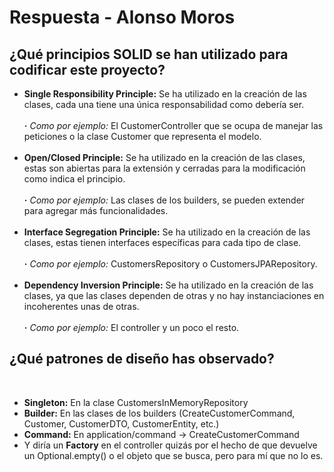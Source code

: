 # Respuesta - Alonso Moros

## ¿Qué principios SOLID se han utilizado para codificar este proyecto?

- **Single Responsibility Principle:** Se ha utilizado en la creación de las clases, cada una tiene una única
  responsabilidad como debería ser. <br />
  <br />
  **·** *Como por ejemplo:* El CustomerController que se ocupa de manejar las peticiones o la clase Customer que representa el modelo. <br />
  <br />
- **Open/Closed Principle:** Se ha utilizado en la creación de las clases, estas son abiertas para la extensión y
  cerradas para la modificación como indica el principio. <br />
  <br />
  **·** *Como por ejemplo:* Las clases de los builders, se pueden extender para agregar más funcionalidades. <br />
  <br />
- **Interface Segregation Principle:** Se ha utilizado en la creación de las clases, estas tienen interfaces específicas
  para cada tipo de clase. <br />
  <br />
  **·** *Como por ejemplo:* CustomersRepository o CustomersJPARepository. <br />
  <br />
- **Dependency Inversion Principle:** Se ha utilizado en la creación de las clases, ya que las clases dependen de otras
  y no hay instanciaciones en incoherentes unas de otras. <br />
  <br />
  **·** *Como por ejemplo:* El controller y un poco el resto. <br />

## ¿Qué patrones de diseño has observado?
<br />

- **Singleton:** En la clase CustomersInMemoryRepository
- **Builder:** En las clases de los builders (CreateCustomerCommand, Customer, CustomerDTO, CustomerEntity, etc.)
- **Command:** En application/command -> CreateCustomerCommand
- Y diría un **Factory** en el controller quizás por el hecho de que devuelve un Optional.empty() o el objeto que se busca, pero para mí que no lo es.